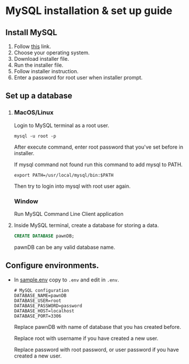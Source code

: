 # MySQL installation & set up guide

## Install MySQL

1. Follow [this](https://dev.mysql.com/downloads/mysql/) link.
2. Choose your operating system.
3. Download installer file.
4. Run the installer file.
5. Follow installer instruction.
6. Enter a password for root user when installer prompt.

## Set up a database

1. ### **MacOS/Linux**

    Login to MySQL terminal as a root user.

    ```
    mysql -u root -p
    ```

    After execute command, enter root password that you've set before in installer.

    If mysql command not found run this command to add mysql to PATH.

    ```
    export PATH=/usr/local/mysql/bin:$PATH
    ```

    Then try to login into mysql with root user again.

    ### **Window**

    Run MySQL Command Line Client application

2. Inside MySQL terminal, create a database for storing a data.

    ```sql
    CREATE DATABASE pawnDB;
    ```

    pawnDB can be any valid database name.

## Configure environments.

-   In [sample.env](./sample.env) copy to `.env` and edit in `.env`.

    ```
    # MySQL configuration
    DATABASE_NAME=pawnDB
    DATABASE_USER=root
    DATABASE_PASSWORD=password
    DATABASE_HOST=localhost
    DATABASE_PORT=3306
    ```

    Replace pawnDB with name of database that you has created before.

    Replace root with username if you have created a new user.

    Replace password with root password, or user password if you have created a new user.
